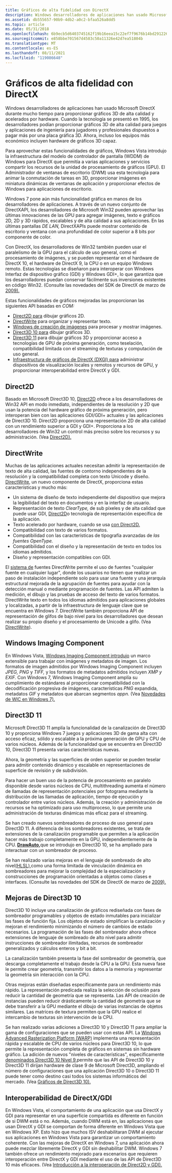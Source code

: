 ```yaml
---
title: Gráficos de alta fidelidad con DirectX
description: Windows desarrolladores de aplicaciones han usado Microsoft DirectX durante mucho tiempo para proporcionar gráficos 3D de alta calidad y acelerados por hardware.
ms.assetid: db555657-90b9-4db2-a0c2-bfaa526a8dd5
ms.topic: article
ms.date: 05/31/2018
ms.openlocfilehash: 6b9ecb5d6403745162f19b16eea15c22ef7f9676b14bd291226af2f8321483b2
ms.sourcegitcommit: e858bbe701567d4583c50a11326e42d7ea51804b
ms.translationtype: MT
ms.contentlocale: es-ES
ms.lasthandoff: 08/11/2021
ms.locfileid: "119086648"
---
```

# <a name="high-fidelity-graphics-with-directx"></a>Gráficos de alta fidelidad con DirectX

Windows desarrolladores de aplicaciones han usado Microsoft DirectX durante mucho tiempo para proporcionar gráficos 3D de alta calidad y acelerados por hardware. Cuando la tecnología se presentó en 1995, los desarrolladores podían proporcionar gráficos 3D de alta calidad para juegos y aplicaciones de ingeniería para jugadores y profesionales dispuestos a pagar más por una placa gráfica 3D. Ahora, incluso los equipos más económico incluyen hardware de gráficos 3D capaz.

Para aprovechar estas funcionalidades de gráficos, Windows Vista introdujo la infraestructura del modelo de controlador de pantalla (WDDM) de Windows para DirectX que permitía a varias aplicaciones y servicios compartir los recursos de la unidad de procesamiento de gráficos (GPU). El Administrador de ventanas de escritorio (DWM) usa esta tecnología para animar la conmutación de tareas en 3D, proporcionar imágenes en miniatura dinámicas de ventanas de aplicación y proporcionar efectos de Windows para aplicaciones de escritorio.

Windows 7 pone aún más funcionalidad gráfica en manos de los desarrolladores de aplicaciones. A través de un nuevo conjunto de DirectXAPI, los desarrolladores de Microsoft Win32 pueden aprovechar las últimas innovaciones de las GPU para agregar imágenes, texto e gráficos 2D, 2D y 3D rápidos, escalables y de alta calidad a sus aplicaciones. En las últimas pantallas *DE LAN,* DirectXAPIs puede mostrar contenido de escritorio y ventana con una profundidad de color superior a 8 bits por componente de color.

Con DirectX, los desarrolladores de Win32 también pueden usar el paralelismo de la GPU para el cálculo de uso general, como el procesamiento de imágenes, y se pueden representar en el hardware de DirectX 10, el hardware de DirectX 9, la CPU o en un equipo Windows remoto. Estas tecnologías se diseñaron para interoperar con Windows Interfaz de dispositivo gráfico (GDI) y Windows GDI+, lo que garantiza que los desarrolladores puedan conservar fácilmente sus inversiones existentes en código Win32. (Consulte las novedades del SDK de DirectX de marzo de [2009).](/previous-versions//bb173043(v=vs.85))

Estas funcionalidades de gráficos mejoradas las proporcionan las siguientes API basadas en *COM:*

-   [Direct2D para](../direct2d/direct2d-portal.md) dibujar gráficos 2D.
-   [DirectWrite](/windows/desktop/DirectWrite/direct-write-portal) para organizar y representar texto.
-   [Windows de creación de imágenes](/windows/desktop/wic/-wic-lh) para procesar y mostrar imágenes.
-   [Direct3D 10 para](/windows/desktop/direct3d10/d3d10-graphics) dibujar gráficos 3D.
-   [Direct3D 11](/windows/desktop/direct3d11/atoc-dx-graphics-direct3d-11) para dibujar gráficos 3D y proporcionar acceso a tecnologías de GPU de próxima generación, como teselación, compatibilidad limitada con el streaming de texturas y computación de uso general.
-   [Infraestructura de gráficos de DirectX (DXGI) para](/windows/desktop/direct3ddxgi/dx-graphics-dxgi) administrar dispositivos de visualización locales y remotos y recursos de GPU, y proporcionar interoperabilidad entre DirectX y GDI.

## <a name="direct2d"></a>Direct2D

Basado en Microsoft Direct3D 10, [Direct2D](../direct2d/direct2d-portal.md) ofrece a los desarrolladores de Win32 API en modo inmediato, independientes de la resolución y 2D que usan la potencia del hardware gráfico de próxima generación, pero interoperan bien con las aplicaciones GDI/GDI+ actuales y las aplicaciones de Direct3D 10. Direct2D proporciona una representación 2D de alta calidad con un rendimiento superior a GDI y GDI+. Proporciona a los desarrolladores de Win32 un control más preciso sobre los recursos y su administración. (Vea [Direct2D).](../direct2d/direct2d-portal.md)

## <a name="directwrite"></a>DirectWrite

Muchas de las aplicaciones actuales necesitan admitir la representación de texto de alta calidad, las fuentes de contorno independientes de la resolución y la compatibilidad completa con texto Unicode y diseño. [DirectWrite](/windows/desktop/DirectWrite/direct-write-portal), un nuevo componente de DirectX, proporciona estas características y mucho más:

-   Un sistema de diseño de texto independiente del dispositivo que mejora la legibilidad del texto en documentos y en la interfaz de usuario.
-   Representación de texto *ClearType,* de sub píxeles y de alta calidad que puede usar GDI, [Direct2D](../direct2d/direct2d-portal.md)o tecnología de representación específica de la aplicación.
-   Texto acelerado por hardware, cuando se usa [con Direct2D.](../direct2d/direct2d-portal.md)
-   Compatibilidad con texto de varios formatos.
-   Compatibilidad con las características de tipografía avanzadas de *las fuentes OpenType.*
-   Compatibilidad con el diseño y la representación de texto en todos los idiomas admitidos.
-   Diseño y representación compatibles con GDI.

El [sistema de](/windows/desktop/DirectWrite/direct-write-portal) fuentes DirectWrite permite el uso de fuentes "cualquier fuente en cualquier lugar", donde los usuarios no tienen que realizar un paso de instalación independiente solo para usar una fuente y una jerarquía estructural mejorada de la agrupación de fuentes para ayudar con la detección manual o mediante programación de fuentes. Las API admiten la medición, el dibujo y las pruebas de acceso del texto de varios formatos. DirectWrite texto en todos los idiomas admitidos para aplicaciones globales y localizadas, a partir de la infraestructura de lenguaje clave que se encuentra en Windows 7. DirectWrite también proporciona API de representación de glifos de bajo nivel para los desarrolladores que desean realizar su propio diseño y el procesamiento de Unicode a glifo. (Vea [DirectWrite](../directwrite/direct-write-portal.md)).

## <a name="windows-imaging-component"></a>Windows Imaging Component

En Windows Vista, [Windows Imaging Component introdujo](/windows/desktop/wic/-wic-lh) un marco extensible para trabajar con imágenes y metadatos de imagen. Los formatos de imagen admitidos por Windows Imaging Component incluyen *JPEG,* *PNG* y *TIFF,* y los formatos de metadatos admitidos incluyen *XMP* *y EXIF.* Con Windows 7, Windows Imaging Component amplía su cumplimiento de estándares al proporcionar compatibilidad con la decodificación progresiva de imágenes, características *PNG* expandida, metadatos *GIF* y metadatos que abarcan segmentos *appn.* (Vea [Novedades de WIC en Windows 7).](/previous-versions//ee720061(v=vs.85))

## <a name="direct3d-11"></a>Direct3D 11

Microsoft Direct3D 11 amplía la funcionalidad de la canalización de Direct3D 10 y proporciona Windows 7 juegos y aplicaciones 3D de gama alta con acceso eficaz, sólido y escalable a la próxima generación de GPU y CPU de varios núcleos. Además de la funcionalidad que se encuentra en Direct3D 10, Direct3D 11 presenta varias características nuevas.

Ahora, la geometría y las superficies de orden superior se pueden teselar para admitir contenido dinámico y escalable en representaciones de superficie de revisión y de subdivisión.

Para hacer un buen uso de la potencia de procesamiento en paralelo disponible desde varios núcleos de CPU, multithreading aumenta el número de llamadas de representación potenciales por fotograma mediante la distribución de las llamadas de aplicación, tiempo de ejecución y controlador entre varios núcleos. Además, la creación y administración de recursos se ha optimizado para uso multiproceso, lo que permite una administración de texturas dinámicas más eficaz para el streaming.

Se han creado nuevos sombreadores de proceso de uso general para Direct3D 11. A diferencia de los sombreadores existentes, se trata de extensiones de la canalización programable que permiten a la aplicación hacer más trabajo completamente en la GPU, independientemente de la CPU. [**DrawAuto,**](/windows/desktop/api/d3d11/nf-d3d11-id3d11devicecontext-drawauto)que se introdujo en Direct3D 10, se ha ampliado para interactuar con un sombreador de proceso.

Se han realizado varias mejoras en el lenguaje de sombreado de alto nivel[(HLSL),](/windows/desktop/direct3dhlsl/dx-graphics-hlsl)como una forma limitada de vinculación dinámica en sombreadores para mejorar la complejidad de la especialización y construcciones de programación orientadas a objetos como clases e interfaces. (Consulte las novedades del SDK de DirectX de marzo de [2009).](/previous-versions//bb173043(v=vs.85))

## <a name="direct3d-10-improvements"></a>Mejoras de Direct3D 10

Direct3D 10 incluye una canalización de gráficos rediseñada con fases de sombreador programables y objetos de estado inmutables para inicializar las fases de función fija. Los objetos de estado simplifican la canalización y mejoran el rendimiento minimizando el número de cambios de estado necesarios. La programación de las fases del sombreador ahora ofrece extensiones de lenguaje de sombreado de alto nivel para admitir instrucciones de sombreador ilimitadas, recursos de sombreador generalizados y cálculos enteros y bit a bit.

La canalización también presenta la fase del sombreador de geometría, que descarga completamente el trabajo desde la CPU a la GPU. Esta nueva fase le permite crear geometría, transmitir los datos a la memoria y representar la geometría sin interacción con la CPU.

Otras mejoras están diseñadas específicamente para un rendimiento más rápido. La representación predicada realiza la selección de oclusión para reducir la cantidad de geometría que se representa. Las API de creación de instancias pueden reducir drásticamente la cantidad de geometría que se debe transferir a la GPU mediante el dibujo de varias instancias de objetos similares. Las matrices de textura permiten que la GPU realice el intercambio de texturas sin intervención de la CPU.

Se han realizado varias adiciones a Direct3D 10 y Direct3D 11 para ampliar la gama de configuraciones que se pueden usar con estas API. La [Windows Advanced Rasterization Platform (WARP)](/windows/desktop/direct3darticles/directx-warp) implementa una representación rápida y escalable de CPU de varios núcleos para Direct3D 10, lo que permite la representación completa de gráficos en sistemas sin hardware gráfico. La adición de nuevos "niveles de características", específicamente [denominados Direct3D 10 Nivel 9,](/windows/desktop/direct3d11/d3d11-graphics-reference-10level9)permite que las API de Direct3D 10 y Direct3D 11 dirijan hardware de clase 9 de Microsoft Direct3D, ampliando el número de configuraciones que una aplicación Direct3D 10 o Direct3D 11 puede tener como destino casi todos los sistemas informáticos del mercado. (Vea [Gráficos de Direct3D 10).](../direct3d10/d3d10-graphics.md)

## <a name="directxgdi-interoperability"></a>Interoperabilidad de DirectX/GDI

En Windows Vista, el comportamiento de una aplicación que usa DirectX y GDI para representar en una superficie compartida es diferente en función de si DWM está o no. Además, cuando DWM está en, las aplicaciones que usan DirectX y GDI se comportan de forma diferente en Windows Vista que en Windows XP. Esto hizo que muchos ISV deshabilitaran DWM al ejecutar sus aplicaciones en Windows Vista para garantizar un comportamiento coherente. Con las mejoras de DirectX en Windows 7, una aplicación ahora puede mezclar libremente DirectX y GDI sin deshabilitar DWM. Windows 7 también ofrece un rendimiento mejorado para escenarios que requieren interoperación entre DirectX y GDI mediante el uso de las API de Direct3D 10 más eficaces. (Vea [Introducción a la interoperación de Direct2D y GDI).](../direct2d/direct2d-and-gdi-interoperation-overview.md)

 

 